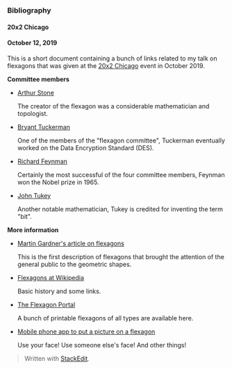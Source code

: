 ### Bibliography 
#### 20x2 Chicago
#### October 12, 2019

This is a short document containing a bunch of links related to my talk on flexagons that was given at the [20x2 Chicago](http://20x2chi.org/) event in October 2019.

**Committee members**

* [Arthur Stone](https://en.wikipedia.org/wiki/Arthur_Harold_Stone)

  The creator of the flexagon was a considerable mathematician and topologist.

* [Bryant Tuckerman](https://en.wikipedia.org/wiki/Bryant_Tuckerman)

  One of the members of the "flexagon committee", Tuckerman eventually worked on the Data Encryption Standard (DES).

* [Richard Feynman](https://en.wikipedia.org/wiki/Richard_Feynman)

  Certainly the most successful of the four committee members, Feynman won the Nobel prize in 1965.

* [John Tukey](https://en.wikipedia.org/wiki/John_Tukey)

  Another notable mathematician, Tukey is credited for inventing the term "bit".

**More information** 

* [Martin Gardner's article on flexagons](https://www.maa.org/sites/default/files/pdf/pubs/focus/Gardner_Hexaflexagons12_1956.pdf)

  This is the first description of flexagons that brought the attention of the general public to the geometric shapes.

* [Flexagons at Wikipedia](https://en.wikipedia.org/wiki/Flexagon)

  Basic history and some links.

* [The Flexagon Portal](https://www.flexagon.net/)

  A bunch of printable flexagons of all types are available here.

* [Mobile phone app to put a picture on a flexagon](https://christianp.github.io/hexaflexagon/)

  Use your face! Use someone else's face! And other things!

> Written with [StackEdit](https://stackedit.io/).
